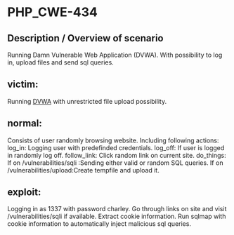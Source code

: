 # PHP_CWE-434 

## Description / Overview of scenario
Running Damn Vulnerable Web Application (DVWA). With possibility to log in, upload files and send sql queries. 

## victim:
Running [DVWA](https://dvwa.co.uk/) with unrestricted file upload possibility.

## normal:
Consists of user randomly browsing website. 
Including following actions:
    log_in:         Logging user with predefinded credentials.
    log_off:        If user is logged in randomly log off.
    follow_link:    Click random link on current site.
    do_things:      If on /vulnerabilities/sqli  :Sending either valid or random SQL queries. 
                        If on /vulnerabilities/upload:Create tempfile and upload it.

## exploit:
Logging in as 1337 with password charley.
Go through links on site and visit /vulnerabilities/sqli if available.
Extract cookie information. 
Run sqlmap with cookie information to automatically inject malicious sql queries.
